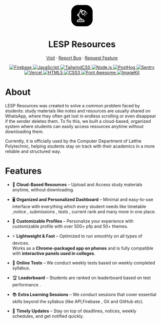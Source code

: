 <div
  class="container"
  align="center"
>
 <img src="public/favicon.png" style="height:70px"/>

# LESP Resources

  <p align="center">
    <a href="https://lespresources.in">Visit</a>
    &middot;
    <a href="https://github.com/sagarkemble/Lesp-Resources/issues">Report Bug</a>
    &middot;
    <a href="https://github.com/sagarkemble/Lesp-Resources/issues">Request Feature</a>
  </p>
</div>
<p align="center">
  <a href="https://firebase.google.com/">
    <img src="https://img.shields.io/badge/Firebase-FFCA28?style=for-the-badge&logo=firebase&logoColor=black" alt="Firebase">
  </a>
  <a href="https://developer.mozilla.org/docs/Web/JavaScript">
    <img src="https://img.shields.io/badge/JavaScript-F7DF1E?style=for-the-badge&logo=javascript&logoColor=black" alt="JavaScript">
  </a>
  <a href="https://tailwindcss.com/">
    <img src="https://img.shields.io/badge/Tailwind_CSS-38B2AC?style=for-the-badge&logo=tailwindcss&logoColor=white" alt="TailwindCSS">
  </a>
  <a href="https://nodejs.org/">
    <img src="https://img.shields.io/badge/Node.js-339933?style=for-the-badge&logo=node.js&logoColor=white" alt="Node.js">
  </a>
  <a href="https://posthog.com/">
    <img src="https://img.shields.io/badge/PostHog-000000?style=for-the-badge&logo=posthog&logoColor=white" alt="PostHog">
  </a>
  <a href="https://sentry.io/">
    <img src="https://img.shields.io/badge/Sentry-362D59?style=for-the-badge&logo=sentry&logoColor=white" alt="Sentry">
  </a>
  <a href="https://vercel.com/">
    <img src="https://img.shields.io/badge/Vercel-000000?style=for-the-badge&logo=vercel&logoColor=white" alt="Vercel">
  </a>
  <a href="https://developer.mozilla.org/docs/Web/Guide/HTML/HTML5">
    <img src="https://img.shields.io/badge/HTML5-E34F26?style=for-the-badge&logo=html5&logoColor=white" alt="HTML5">
  </a>
  <a href="https://developer.mozilla.org/docs/Web/CSS">
    <img src="https://img.shields.io/badge/CSS3-1572B6?style=for-the-badge&logo=css3&logoColor=white" alt="CSS3">
  </a>
  <a href="https://fontawesome.com/">
    <img src="https://img.shields.io/badge/Font_Awesome-538DD7?style=for-the-badge&logo=fontawesome&logoColor=white" alt="Font Awesome">
  </a>
  <a href="https://imagekit.io/">
    <img src="https://img.shields.io/badge/ImageKit-17B5EB?style=for-the-badge&logo=imagekit&logoColor=white" alt="ImageKit">
  </a>
</p>

# About

LESP Resources was created to solve a common problem faced by students: study materials like notes and resources are usually shared on WhatsApp, where they often get lost in endless scrolling or even disappear if the sender deletes them. To fix this, we built a cloud-based, organized system where students can easily access resources anytime without downloading them.

Currently, it is officially used by the Computer Department of Latthe Polytechnic, helping students stay on track with their academics in a more reliable and structured way.

# Features

- 📂 **Cloud-Based Resources** – Upload and Access study materials anytime, without downloading.

- 🖥️ **Organized and Personalized Dashboard** – Minimal and easy-to-use interface with everything which every student needs like timetable ,notice , submissions , tests , current rank and many more in one place.
- 🎨 **Customizable Profiles** – Personalize your experience with customizable profile with over 500+ pfp and 50+ themes.
- ⚡ **Lightweight & Fast** – Optimized to run smoothly on all types of devices.  
   Works as a **Chrome-packaged app on phones** and is fully compatible with **interactive panels used in colleges**.
- 📝 **Online Tests** – We conduct weekly tests based on weekly completed syllabus.
- 🏆 **Leaderboard** – Students are ranked on leaderboard based on test performance .
- 📚 **Extra Learning Sessions** – We conduct sessions that cover essential skills beyond the syllabus (like API,Firebase , Git and GitHub etc).
- 🔔 **Timely Updates** – Stay on top of deadlines, notices, weekly schedules, and get notified quickly.
